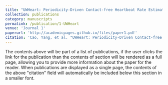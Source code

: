 ```yaml
---
title: "UWHeart: Periodicity-Driven Contact-free Heartbeat Rate Estimation Based on IR-UWB Technology"
collection: publications
category: manuscripts
permalink: /publication/1-UWHeart
venue: 'Journal 1'
paperurl: 'http://academicpages.github.io/files/paper1.pdf'
citation: 'Cao, Yang, et al. "UWHeart: Periodicity-Driven Contact-free Heartbeat Rate Estimation Based on IR-UWB Technology." 2024 IEEE International Conference on Bioinformatics and Biomedicine (BIBM). IEEE, 2024.'
---
```

The contents above will be part of a list of publications, if the user clicks the link for the publication than the contents of section will be rendered as a full page, allowing you to provide more information about the paper for the reader. When publications are displayed as a single page, the contents of the above "citation" field will automatically be included below this section in a smaller font.
